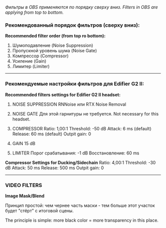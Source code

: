 *Фильтры в OBS применяются по порядку сверху вниз.*
*Filters in OBS are applying from top to bottom.*

### **Рекомендованный порядок фильтров (сверху вниз):**

**Recommended filter order (from top ro bottom):**

1. Шумоподавление (Noise Suppression)
2. Пропускной уровень шума (Noise Gate)
3. Компрессор (Compressor)
4. Усиление (Gain)
5. Лимитер (Limiter)

---------------------------------------------------

### Рекомендуемые настройки фильтров для Edifier G2 II:

**Recommended filters settings for Edifier G2 II headset:**

1. NOISE SUPPRESSION
RNNoise или RTX Noise Removal

3. NOISE GATE
Для этой гарнитуры не требуется.
Not necessary for this headset.

3. COMPRESSOR
  Ratio: 1,00:1
  Threshold: -50 dB
  Attack: 6 ms (default)
  Release: 60 ms (default)
  Outpit gain: 0
4. GAIN
  15 dB
5. LIMITER
  Порог срабатывания: -1 dB
  Восстановление: 60 ms

**Compressor Settings for Ducking/Sidechain**
Ratio: 4,00:1
Threshold: -30 dB
Attack: 50 ms
Release: 500 ms
Outpit gain: 0

-----------

### VIDEO FILTERS

**Image Mask/Blend**

Принцип простой: чем чернее часть маски - тем больше этот участок будет "стёрт" с итоговой сцены.

The principle is simple: more black color = more transparency in this place.
